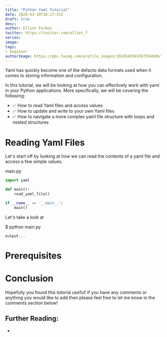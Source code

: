 ```yaml
---
title: "Python Yaml Tutorial"
date: 2020-03-18T10:17:25Z
draft: true
desc: 
author: Elliot Forbes
twitter: https://twitter.com/elliot_f
series: 
image: 
tags:
- beginner
authorImage: https://pbs.twimg.com/profile_images/1028545501367554048/lzr43cQv_400x400.jpg
---
```


Yaml has quickly become one of the defacto data formats used when it comes to storing information and configuration.

In this tutorial, we will be looking at how you can effectively work with yaml in your Python applications. More specifically, we will be covering the following:

- ✅ How to read Yaml files and access values 
- ✅ How to update and write to your own Yaml files
- ✅ How to navigate a more complex yaml file structure with loops and nested structures

# Reading Yaml Files

Let's start off by looking at how we can read the contents of a yaml file and access a few simple values. 

<div class="filename"> main.py </div>

```py
import yaml

def main():
    read_yaml_file()

if __name__ == '__main__':
    main()
```

Let's take a look at

<div class="filename"> $ python main.py </div>

```output
output...
```

# Prerequisites

# Conclusion

Hopefully you found this tutorial useful! If you have any comments or anything you would like to add then please feel free to let me know in the comments section below!

## Further Reading:

* []()